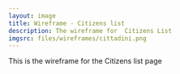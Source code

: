 ```yaml
---
layout: image
title: Wireframe - Citizens list
description: The wireframe for  Citizens List
imgsrc: files/wireframes/cittadini.png
---
```


This is the wireframe for the Citizens list page


    
